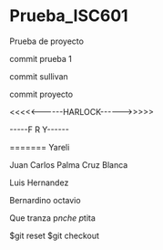 # Prueba_ISC601
Prueba de proyecto

commit prueba 1

commit sullivan

commit proyecto

<<<<<------HARLOCK------>>>>>

-----F R Y------

=======
Yareli

Juan Carlos Palma Cruz Blanca

Luis Hernandez

Bernardino octavio


Que tranza p*nche p*tita

$git reset
$git checkout


